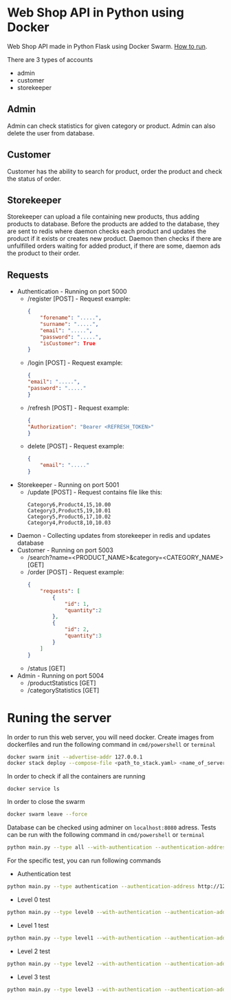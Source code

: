 # Web Shop API in Python using Docker

Web Shop API made in Python Flask using Docker Swarm. [How to run](#Runing-the-server).

There are 3 types of accounts
 - admin
 - customer
 - storekeeper

## Admin
Admin can check statistics for given category or product. Admin can also delete the user from database.

## Customer
Customer has the ability to search for product, order the product and check the status of order.

## Storekeeper
Storekeeper can upload a file containing new products, thus adding products to database. Before the products are added to the database, they are sent to redis where daemon checks each product and updates the product if it exists or creates new product. Daemon then checks if there are unfulfilled orders waiting for added product, if there are some, daemon ads the product to their order.

## Requests

 - Authentication - Running on port 5000
    - /register [POST] - 
        Request example:
        ```json
        {
            "forename": ".....",
            "surname": ".....",
            "email": ".....",
            "password": ".....",
            "isCustomer": True
        }
        ```
    - /login [POST] - Request example:
        ```json
        {
        "email": ".....",
        "password": "....."
        }
        ```
    - /refresh [POST] - Request example:
        ```json
        {
        "Authorization": "Bearer <REFRESH_TOKEN>"
        }
        ```
    - delete [POST] - Request example:
        ```json
        {
            "email": "....."
        }
        ```
 - Storekeeper - Running on port 5001
    - /update [POST] - Request contains file like this:
      ```csv
      Category6,Product4,15,10.00
      Category3,Product5,19,10.01
      Category5,Product6,17,10.02
      Category4,Product8,10,10.03
      ```
 - Daemon - Collecting updates from storekeeper in redis and updates database
 - Customer - Running on port 5003
    - /search?name=<PRODUCT_NAME>&category=<CATEGORY_NAME> [GET]
    - /order [POST] - Request example:
        ```json
        {
            "requests": [
                {
                    "id": 1,
                    "quantity":2
                },
                {
                    "id": 2,
                    "quantity":3
                }
            ]
        }
        ```
    - /status [GET]
 - Admin - Running on port 5004
    - /productStatistics [GET]
    - /categoryStatistics [GET]


# Runing the server

In order to run this web server, you will need docker. Create images from dockerfiles and run the following command in ``cmd/powershell`` or ``terminal``
```bash
docker swarm init --advertise-addr 127.0.0.1
docker stack deploy --compose-file <path_to_stack.yaml> <name_of_server>
```
In order to check if all the containers are running
```
docker service ls
```
In order to close the swarm
```bash
docker swarm leave --force
```

Database can be checked using adminer on ``localhost:8080`` adress.
Tests can be run with the following command in ``cmd/powershell`` or ``terminal``
```bash
python main.py --type all --with-authentication --authentication-address http://127.0.0.1:5000 --jwt-secret JWTSecretDevKey --roles-field roles --administrator-role 1 --customer-role 2 --warehouse-role 3 --customer-address http://127.0.0.1:5001 --warehouse-address http://127.0.0.1:5002 --administrator-address http://127.0.0.1:5003
```
For the specific test, you can run following commands
- Authentication test
```bash
python main.py --type authentication --authentication-address http://127.0.0.1:5000 --jwt-secret JWTSecretDevKey --roles-field roles --administrator-role 1 --customer-role 2 --warehouse-role 3
```
- Level 0 test
```bash
python main.py --type level0 --with-authentication --authentication-address http://127.0.0.1:5000 --customer-address http://127.0.0.1:5001 --warehouse-address http://127.0.0.1:5002
```
- Level 1 test
```bash
python main.py --type level1 --with-authentication --authentication-address http://127.0.0.1:5000 --customer-address http://127.0.0.1:5001 --warehouse-address http://127.0.0.1:5002
```
- Level 2 test
```bash
python main.py --type level2 --with-authentication --authentication-address http://127.0.0.1:5000 --customer-address http://127.0.0.1:5001 --warehouse-address http://127.0.0.1:5002
```
- Level 3 test
```bash
python main.py --type level3 --with-authentication --authentication-address http://127.0.0.1:5000 --customer-address http://127.0.0.1:5001 --warehouse-address http://127.0.0.1:5002 --administrator-address http://127.0.0.1:5003
```
